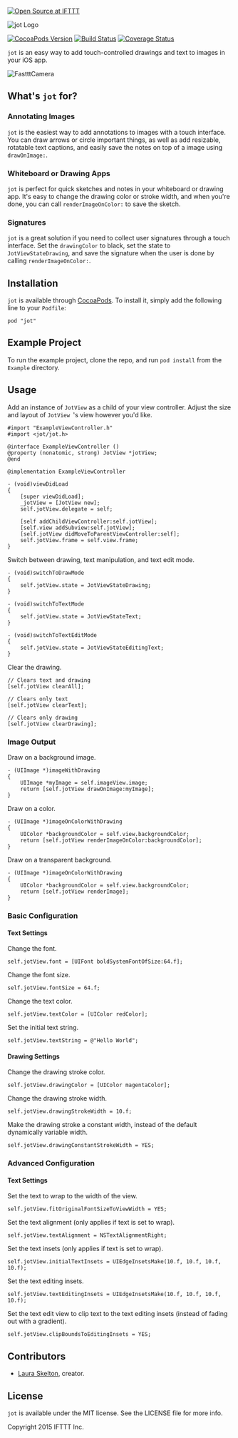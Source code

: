 [![Open Source at IFTTT](http://ifttt.github.io/images/open-source-ifttt.svg)](http://ifttt.github.io)

![jot Logo](./Docs/jotbanner.jpg)

[![CocoaPods Version](https://img.shields.io/cocoapods/v/jot.svg)](http://cocoadocs.org/docsets/jot) [![Build Status](https://travis-ci.org/IFTTT/jot.svg?branch=master)](https://travis-ci.org/IFTTT/jot) [![Coverage Status](https://coveralls.io/repos/IFTTT/jot/badge.svg?branch=master)](https://coveralls.io/r/IFTTT/jot?branch=master)

`jot` is an easy way to add touch-controlled drawings and text to images in your iOS app.

![FastttCamera](./Docs/jot-demo.gif)

## What's `jot` for?
### Annotating Images
`jot` is the easiest way to add annotations to images with a touch interface. You can draw arrows or circle important things, as well as add resizable, rotatable text captions, and easily save the notes on top of a image using `drawOnImage:`.

### Whiteboard or Drawing Apps
`jot` is perfect for quick sketches and notes in your whiteboard or drawing app. It's easy to change the drawing color or stroke width, and when you're done, you can call `renderImageOnColor:` to save the sketch.

### Signatures
`jot` is a great solution if you need to collect user signatures through a touch interface. Set the `drawingColor` to black, set the state to `JotViewStateDrawing`, and save the signature when the user is done by calling `renderImageOnColor:`.

## Installation

`jot` is available through [CocoaPods](http://cocoapods.org). To install
it, simply add the following line to your `Podfile`:

```
pod "jot"
```

## Example Project

To run the example project, clone the repo, and run `pod install` from the `Example` directory.

## Usage

Add an instance of `JotView` as a child of your view controller. Adjust the size and layout of `JotView `'s view however you'd like.

```objc
#import "ExampleViewController.h"
#import <jot/jot.h>

@interface ExampleViewController ()
@property (nonatomic, strong) JotView *jotView;
@end

@implementation ExampleViewController

- (void)viewDidLoad
{
    [super viewDidLoad];
    _jotView = [JotView new];
    self.jotView.delegate = self;
    
    [self addChildViewController:self.jotView];
    [self.view addSubview:self.jotView];
    [self.jotView didMoveToParentViewController:self];
    self.jotView.frame = self.view.frame;
}
```
Switch between drawing, text manipulation, and text edit mode.

```objc
- (void)switchToDrawMode
{
	self.jotView.state = JotViewStateDrawing;
}

- (void)switchToTextMode
{
	self.jotView.state = JotViewStateText;
}

- (void)switchToTextEditMode
{
	self.jotView.state = JotViewStateEditingText;
}
```
Clear the drawing.

```objc
// Clears text and drawing
[self.jotView clearAll];

// Clears only text
[self.jotView clearText];

// Clears only drawing
[self.jotView clearDrawing];
```

### Image Output

Draw on a background image.

```objc
- (UIImage *)imageWithDrawing
{
	UIImage *myImage = self.imageView.image;
	return [self.jotView drawOnImage:myImage];
}
```

Draw on a color.

```objc
- (UIImage *)imageOnColorWithDrawing
{
	UIColor *backgroundColor = self.view.backgroundColor;
	return [self.jotView renderImageOnColor:backgroundColor];
}
```

Draw on a transparent background.

```objc
- (UIImage *)imageOnColorWithDrawing
{
	UIColor *backgroundColor = self.view.backgroundColor;
	return [self.jotView renderImage];
}
```

### Basic Configuration

#### Text Settings

Change the font.

```objc
self.jotView.font = [UIFont boldSystemFontOfSize:64.f];
```
Change the font size.

```objc
self.jotView.fontSize = 64.f;
```
Change the text color.

```objc
self.jotView.textColor = [UIColor redColor];
```
Set the initial text string.

```objc
self.jotView.textString = @"Hello World";
```

#### Drawing Settings

Change the drawing stroke color.

```objc
self.jotView.drawingColor = [UIColor magentaColor];
```
Change the drawing stroke width.

```objc
self.jotView.drawingStrokeWidth = 10.f;
```
Make the drawing stroke a constant width, instead of the default dynamically variable width.

```objc
self.jotView.drawingConstantStrokeWidth = YES;
```

### Advanced Configuration

#### Text Settings

Set the text to wrap to the width of the view.

```objc
self.jotView.fitOriginalFontSizeToViewWidth = YES;
```
Set the text alignment (only applies if text is set to wrap).

```objc
self.jotView.textAlignment = NSTextAlignmentRight;
```
Set the text insets (only applies if text is set to wrap).

```objc
self.jotView.initialTextInsets = UIEdgeInsetsMake(10.f, 10.f, 10.f, 10.f);
```
Set the text editing insets.

```objc
self.jotView.textEditingInsets = UIEdgeInsetsMake(10.f, 10.f, 10.f, 10.f);
```
Set the text edit view to clip text to the text editing insets (instead of fading out with a gradient).

```objc
self.jotView.clipBoundsToEditingInsets = YES;
```

## Contributors

* [Laura Skelton](https://github.com/lauraskelton), creator.

## License

`jot` is available under the MIT license. See the LICENSE file for more info.

Copyright 2015 IFTTT Inc.
